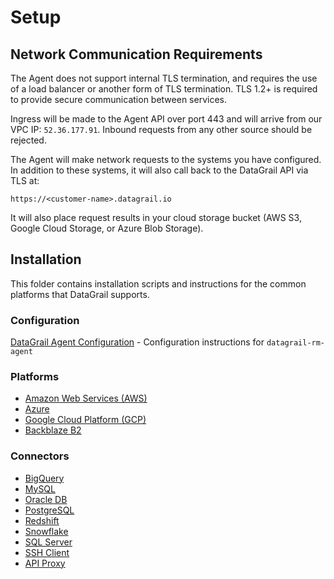 # Setup

## Network Communication Requirements

The Agent does not support internal TLS termination, and requires the use of a load balancer or another form of TLS
termination. TLS 1.2+ is required to provide secure communication between services.

Ingress will be made to the Agent API over port 443 and will arrive from our VPC IP: `52.36.177.91`. Inbound requests
from any other source should be rejected.

The Agent will make network requests to the systems you have configured. In addition to these systems, it will also call
back to the DataGrail API via TLS at:

```http
https://<customer-name>.datagrail.io
```

It will also place request results in your cloud storage bucket (AWS S3, Google Cloud Storage, or Azure Blob Storage).

## Installation

This folder contains installation scripts and instructions for the common platforms that DataGrail supports.

### Configuration

[DataGrail Agent Configuration](../CONFIGURATION.md) - Configuration instructions for `datagrail-rm-agent`

### Platforms

- [Amazon Web Services (AWS)](AWS_ECS_README.md)
- [Azure](AZURE_README.md)
- [Google Cloud Platform (GCP)](GCP_README.md)
- [Backblaze B2](BACKBLAZE_B2.md)

### Connectors

- [BigQuery](../connectors/BIG_QUERY.md)
- [MySQL](../connectors/MYSQL.md)
- [Oracle DB](../connectors/ORACLE_DB.md)
- [PostgreSQL](../connectors/POSTGRES.md)
- [Redshift](../connectors/REDSHIFT.md)
- [Snowflake](../connectors/SNOWFLAKE.md)
- [SQL Server](../connectors/SQL_SERVER.md)
- [SSH Client](../connectors/SSH.md)
- [API Proxy](../connectors/API_PROXY.md)
